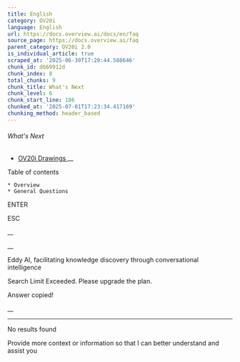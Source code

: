 ```yaml
---
title: English
category: OV20i
language: English
url: https://docs.overview.ai/docs/en/faq
source_page: https://docs.overview.ai/faq
parent_category: OV20i 2.0
is_individual_article: true
scraped_at: '2025-06-30T17:20:44.588646'
chunk_id: d669912d
chunk_index: 8
total_chunks: 9
chunk_title: What's Next
chunk_level: 6
chunk_start_line: 186
chunked_at: '2025-07-01T17:23:34.417169'
chunking_method: header_based
---
```


###### What's Next

  * [ OV20i Drawings ](/docs/mounting-and-lens-selection) __



Table of contents

    * Overview 
    * General Questions 



ENTER

ESC

 __

__

Eddy AI, facilitating knowledge discovery through conversational intelligence

Search Limit Exceeded. Please upgrade the plan.

Answer copied\!

__

__ __

No results found

Provide more context or information so that I can better understand and assist you
